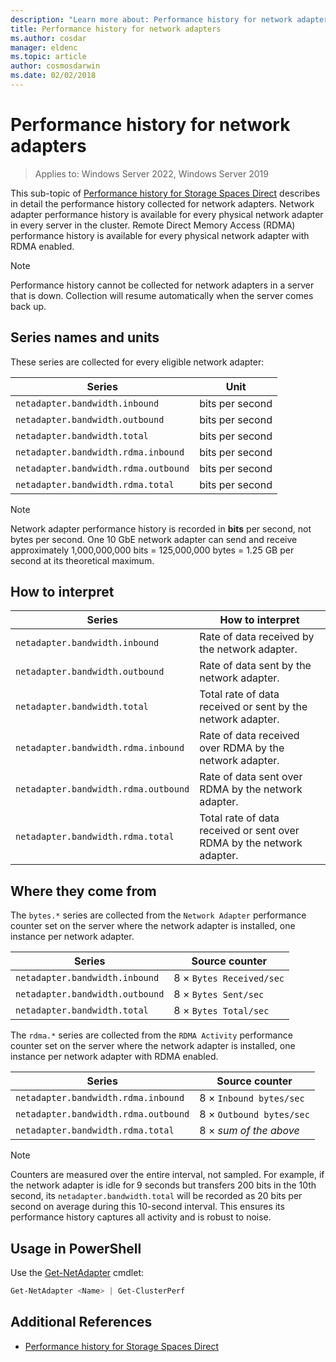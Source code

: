 ```yaml
---
description: "Learn more about: Performance history for network adapters"
title: Performance history for network adapters
ms.author: cosdar
manager: eldenc
ms.topic: article
author: cosmosdarwin
ms.date: 02/02/2018
---
```


# Performance history for network adapters

>Applies to: Windows Server 2022, Windows Server 2019

This sub-topic of [Performance history for Storage Spaces Direct](performance-history.md) describes in detail the performance history collected for network adapters. Network adapter performance history is available for every physical network adapter in every server in the cluster. Remote Direct Memory Access (RDMA) performance history is available for every physical network adapter with RDMA enabled.

   > [!NOTE]
   > Performance history cannot be collected for network adapters in a server that is down. Collection will resume automatically when the server comes back up.

## Series names and units

These series are collected for every eligible network adapter:

| Series                               | Unit            |
|--------------------------------------|-----------------|
| `netadapter.bandwidth.inbound`       | bits per second |
| `netadapter.bandwidth.outbound`      | bits per second |
| `netadapter.bandwidth.total`         | bits per second |
| `netadapter.bandwidth.rdma.inbound`  | bits per second |
| `netadapter.bandwidth.rdma.outbound` | bits per second |
| `netadapter.bandwidth.rdma.total`    | bits per second |

   > [!NOTE]
   > Network adapter performance history is recorded in **bits** per second, not bytes per second. One 10 GbE network adapter can send and receive approximately 1,000,000,000 bits = 125,000,000 bytes = 1.25 GB per second at its theoretical maximum.

## How to interpret

| Series                               | How to interpret                                                      |
|--------------------------------------|-----------------------------------------------------------------------|
| `netadapter.bandwidth.inbound`       | Rate of data received by the network adapter.                         |
| `netadapter.bandwidth.outbound`      | Rate of data sent by the network adapter.                             |
| `netadapter.bandwidth.total`         | Total rate of data received or sent by the network adapter.           |
| `netadapter.bandwidth.rdma.inbound`  | Rate of data received over RDMA by the network adapter.               |
| `netadapter.bandwidth.rdma.outbound` | Rate of data sent over RDMA by the network adapter.                   |
| `netadapter.bandwidth.rdma.total`    | Total rate of data received or sent over RDMA by the network adapter. |

## Where they come from

The `bytes.*` series are collected from the `Network Adapter` performance counter set on the server where the network adapter is installed, one instance per network adapter.

| Series                           | Source counter           |
|----------------------------------|--------------------------|
| `netadapter.bandwidth.inbound`   | 8 × `Bytes Received/sec` |
| `netadapter.bandwidth.outbound`  | 8 × `Bytes Sent/sec`     |
| `netadapter.bandwidth.total`     | 8 × `Bytes Total/sec`    |

The `rdma.*` series are collected from the `RDMA Activity` performance counter set on the server where the network adapter is installed, one instance per network adapter with RDMA enabled.

| Series                               | Source counter           |
|--------------------------------------|--------------------------|
| `netadapter.bandwidth.rdma.inbound`  | 8 × `Inbound bytes/sec`  |
| `netadapter.bandwidth.rdma.outbound` | 8 × `Outbound bytes/sec` |
| `netadapter.bandwidth.rdma.total`    | 8 × *sum of the above*   |

   > [!NOTE]
   > Counters are measured over the entire interval, not sampled. For example, if the network adapter is idle for 9 seconds but transfers 200 bits in the 10th second, its `netadapter.bandwidth.total` will be recorded as 20 bits per second on average during this 10-second interval. This ensures its performance history captures all activity and is robust to noise.

## Usage in PowerShell

Use the [Get-NetAdapter](/powershell/module/netadapter/get-netadapter) cmdlet:

```PowerShell
Get-NetAdapter <Name> | Get-ClusterPerf
```

## Additional References

- [Performance history for Storage Spaces Direct](performance-history.md)
